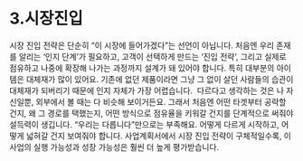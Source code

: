 # 3.시장진입
시장 진입 전략은 단순히 “이 시장에 들어가겠다”는 선언이 아닙니다. 
처음엔 우리 존재를 알리는 ‘인지 단계’가 필요하고, 고객이 선택하게 만드는 ‘진입 전략’, 그리고 실제로 점유하고 나중에 확장해 나가는 과정까지 설계가 돼 있어야 합니다. 
특히 대부분의 아이템은 대체재가 많이 있어요. 기존에 없던 제품이라면 그냥 그 없이 살던 사람들의 습관이 대체재가 되버리기 때문에 인지 자체가 가장 어렵습니다.  다르다고 생각하는 것은 나 자신일뿐, 외부에서 볼 때는 다 비슷해 보이거든요. 
그래서 처음엔 어떤 타겟부터 공략할 건지, 왜 그 경로를 택했는지, 어떤 방식으로 점유율을 키워갈 건지를 단계적으로 써줘야 설득력이 생깁니다. 
“우리는 다릅니다”만으로는 부족해요. 어떻게 다르게 시작하고, 어떻게 넓혀갈 건지 보여줘야 합니다. 사업계획서에서 시장 진입 전략이 구체적일수록, 이 사업의 실행 가능성과 성장 가능성은 훨씬 더 높게 평가받습니다.
